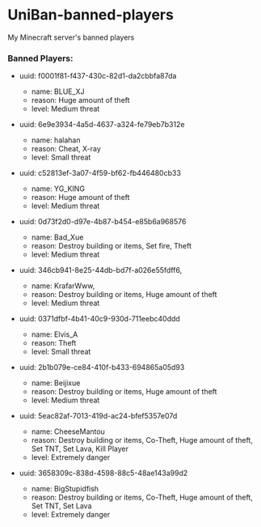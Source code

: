 # UniBan-banned-players
My Minecraft server's banned players

### Banned Players:
-  uuid: f0001f81-f437-430c-82d1-da2cbbfa87da
    - name: BLUE_XJ
    - reason: Huge amount of theft
    - level: Medium threat
   
- uuid: 6e9e3934-4a5d-4637-a324-fe79eb7b312e
    - name: halahan
    - reason: Cheat, X-ray
    - level: Small threat
   
- uuid: c52813ef-3a07-4f59-bf62-fb446480cb33
    - name: YG_KING
    - reason: Huge amount of theft
    - level: Medium threat
   
- uuid: 0d73f2d0-d97e-4b87-b454-e85b6a968576
    - name: Bad_Xue
    - reason: Destroy building or items, Set fire, Theft
    - level: Medium threat
   
- uuid: 346cb941-8e25-44db-bd7f-a026e55fdff6,
    - name: KrafarWww,
    - reason: Destroy building or items, Huge amount of theft
    - level: Medium threat
   
- uuid: 0371dfbf-4b41-40c9-930d-711eebc40ddd
    - name: Elvis_A
    - reason: Theft
    - level: Small threat

- uuid: 2b1b079e-ce84-410f-b433-694865a05d93
    - name: Beijixue
    - reason: Destroy building or items, Huge amount of theft
    - level: Medium threat

- uuid: 5eac82af-7013-419d-ac24-bfef5357e07d
    - name: CheeseMantou
    - reason: Destroy building or items, Co-Theft, Huge amount of theft, Set TNT, Set Lava, Kill Player
    - level: Extremely danger
 
- uuid: 3658309c-838d-4598-88c5-48ae143a99d2
    - name: BigStupidfish
    - reason: Destroy building or items, Co-Theft, Huge amount of theft, Set TNT, Set Lava
    - level: Extremely danger
 
